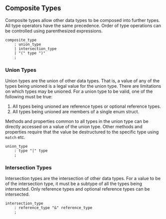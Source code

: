 ## Composite Types

Composite types allow other data types to be composed into further types. All type operators have the same precedence. Order of type operations can be controlled using parenthesized expressions.

```grammar
composite_type
    : union_type
    | intersection_type
    | "(" type ")"
    ;
```

### Union Types

Union types are the union of other data types. That is, a value of any of the types being unioned is a legal value for the union type. There are limitations on which types may be unioned. For a union type to be valid, one of the following must be true:

1. All types being unioned are reference types or optional reference types.
2. All types being unioned are members of a single enum struct.

Methods and properties common to all types in the union type can be directly accessed on a value of the union type. Other methods and properties require that the value be destructured to the specific type using `match` etc.

```grammar
union_type
    : type "|" type
    ;
```

### Intersection Types

Intersection types are the intersection of other data types. For a value to be of the intersection type, it must be a subtype of all the types being intersected. Only reference types and optional reference types can be intersected.

```grammar
intersection_type
    : reference_type "&" reference_type
    ;
```
